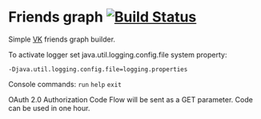 # Friends graph [![Build Status](https://travis-ci.org/olerom/vk-friends.svg?branch=master)](https://travis-ci.org/olerom/vk_friends)
Simple [VK](https://vk.com/) friends graph builder.

To activate logger set java.util.logging.config.file system property:

`-Djava.util.logging.config.file=logging.properties`

Console commands: `run` `help` `exit`

OAuth 2.0 Authorization Code Flow will be sent as a GET parameter. Code can be used in one hour.